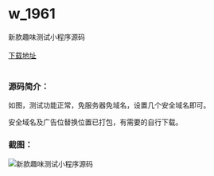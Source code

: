 # w_1961
新款趣味测试小程序源码
<br/></br>
[下载地址](https://www.uuid2.com/1961.html "下载地址")
<br/></br>
<h3>源码简介：</h3>
<p>如图，测试功能正常，免服务器免域名，设置几个安全域名即可。<p>
<p>安全域名及广告位替换位置已打包，有需要的自行下载。<p>
<h3>截图：</h3>
<img src="https://www.uuid2.com/wp-content/uploads/img/202202/bc50726920.png" alt="新款趣味测试小程序源码">
